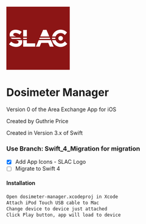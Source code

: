 ![Logo](/Images/Logo.png)


# Dosimeter Manager
Version 0 of the Area Exchange App for iOS

Created by Guthrie Price

Created in Version 3.x of Swift

### Use Branch:  Swift_4_Migration for migration
- [x] Add App Icons - SLAC Logo
- [ ] Migrate to Swift 4

#### Installation

```
Open dosimeter-manager.xcodeproj in Xcode
Attach iPod Touch USB cable to Mac
Change device to device just attached
Click Play button, app will load to device
```






